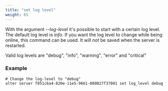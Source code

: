 ```yaml
---
title: "set log level"
weight: 85
---
```


With the argument *--log-level* it's possible to start with a certain log level.
The default log level is *info*. If you want the log level to change while
being online, this command can be used. It will *not* be saved when the server is
restarted.

Valid log levels are "debug", "info", "warning", "error" and "critical"

### Example

    # Change the log-level to "debug"
    alter server f851c6a4-820e-11e5-9661-080027f37001 set log_level debug
